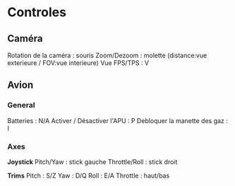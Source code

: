 # Controles

## Caméra

Rotation de la caméra : souris
Zoom/Dezoom : molette (distance:vue exterieure / FOV:vue interieure)
Vue FPS/TPS : V

## Avion

### General

Batteries : N/A
Activer / Désactiver l'APU : P
Debloquer la manette des gaz : I

### Axes

**Joystick**
Pitch/Yaw : stick gauche
Throttle/Roll : stick droit

**Trims**
Pitch : S/Z
Yaw : D/Q
Roll : E/A
Throttle : haut/bas
